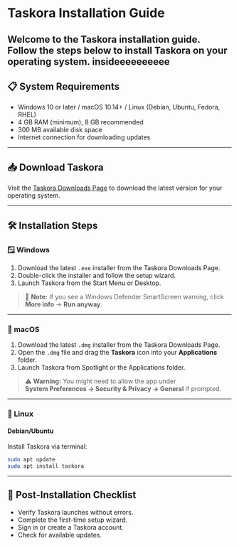 # Taskora Installation Guide

Welcome to the Taskora installation guide. Follow the steps below to install Taskora on your operating system.
insideeeeeeeeee
---

## 📋 System Requirements

- Windows 10 or later / macOS 10.14+ / Linux (Debian, Ubuntu, Fedora, RHEL)
- 4 GB RAM (minimum), 8 GB recommended
- 300 MB available disk space
- Internet connection for downloading updates

---

## 📥 Download Taskora

Visit the [Taskora Downloads Page](#) to download the latest version for your operating system.

---

## 🛠 Installation Steps

### 🪟 Windows

1. Download the latest `.exe` installer from the Taskora Downloads Page.
2. Double-click the installer and follow the setup wizard.
3. Launch Taskora from the Start Menu or Desktop.

> 📢 **Note:** If you see a Windows Defender SmartScreen warning, click **More info** → **Run anyway**.

---

### 🍎 macOS

1. Download the latest `.dmg` installer from the Taskora Downloads Page.
2. Open the `.dmg` file and drag the **Taskora** icon into your **Applications** folder.
3. Launch Taskora from Spotlight or the Applications folder.

> ⚠️ **Warning:** You might need to allow the app under  
> **System Preferences → Security & Privacy → General** if prompted.

---

### 🐧 Linux

#### Debian/Ubuntu

Install Taskora via terminal:

```bash
sudo apt update
sudo apt install taskora
```
---

>
## 🔄 Post-Installation Checklist
- Verify Taskora launches without errors.
- Complete the first-time setup wizard.
- Sign in or create a Taskora account.
- Check for available updates.
